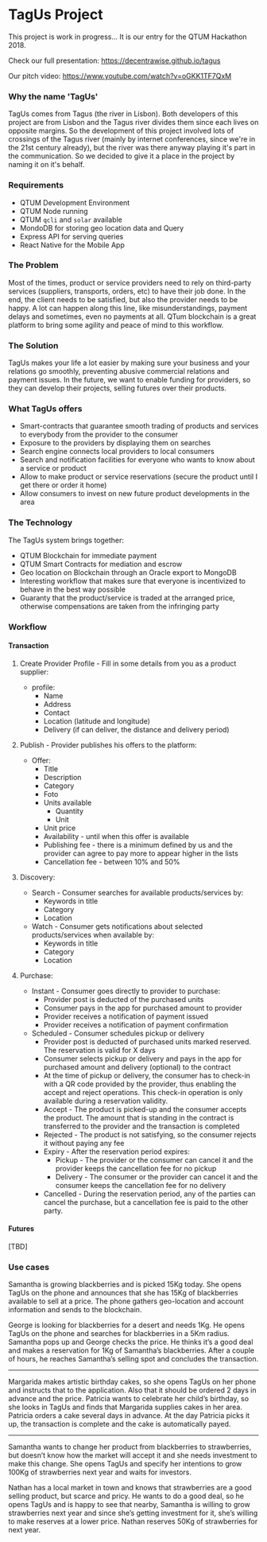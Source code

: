 # TagUs Project

This project is work in progress... It is our entry for the QTUM Hackathon 2018.

Check our full presentation: https://decentrawise.github.io/tagus

Our pitch video:
https://www.youtube.com/watch?v=oGKK1TF7QxM

### Why the name 'TagUs'

TagUs comes from Tagus (the river in Lisbon). Both developers of this project are from Lisbon and the Tagus river divides them since
each lives on opposite margins. So the development of this project involved lots of crossings of the Tagus river (mainly by
internet conferences, since we're in the 21st century already), but the river was there anyway playing it's part in the communication. So we decided
to give it a place in the project by naming it on it's behalf.

### Requirements

* QTUM Development Environment
* QTUM Node running
* QTUM `qcli` and `solar` available
* MondoDB for storing geo location data and Query
* Express API for serving queries
* React Native for the Mobile App

### The Problem

Most of the times, product or service providers need to rely on third-party services (suppliers, transports, orders, etc) to have their job done. In the end, the client needs to be satisfied, but also the provider needs to be happy. 
A lot can happen along this line, like misunderstandings, payment delays and sometimes, even no payments at all.
QTum blockchain is a great platform to bring some agility and peace of mind to this workflow.

### The Solution

TagUs makes your life a lot easier by making sure your business and your relations go smoothly, preventing abusive commercial relations and payment issues.
In the future, we want to enable funding for providers, so they can develop their projects, selling futures over their products.

### What TagUs offers

* Smart-contracts that guarantee smooth trading of products and services to everybody from the provider to the consumer
* Exposure to the providers by displaying them on searches
* Search engine connects local providers to local consumers
* Search and notification facilities for everyone who wants to know about a service or product
* Allow to make product or service reservations (secure the product until I get there or order it home)
* Allow consumers to invest on new future product developments in the area

### The Technology

The TagUs system brings together:
* QTUM Blockchain for immediate payment
* QTUM Smart Contracts for mediation and escrow
* Geo location on Blockchain through an Oracle export to MongoDB
* Interesting workflow that makes sure that everyone is incentivized to behave in the best way possible
* Guaranty that the product/service is traded at the arranged price, otherwise compensations are taken from the infringing party

### Workflow

#### Transaction
1. Create Provider Profile - Fill in some details from you as a product supplier:
    * profile:
        * Name
        * Address
        * Contact
        * Location (latitude and longitude)
        * Delivery (if can deliver, the distance and delivery period)

1. Publish - Provider publishes his offers to the platform:
    * Offer:
        * Title
        * Description
        * Category
        * Foto
        * Units available
            * Quantity
            * Unit
        * Unit price
        * Availability - until when this offer is available
        * Publishing fee - there is a minimum defined by us and the provider can agree to pay more to appear higher in the lists
        * Cancellation fee - between 10% and 50%
2. Discovery:
    * Search - Consumer searches for available products/services by:
        * Keywords in title
        * Category
        * Location
    * Watch - Consumer gets notifications about selected products/services when available by:
        * Keywords in title
        * Category
        * Location
3. Purchase:
    * Instant - Consumer goes directly to provider to purchase:
        * Provider post is deducted of the purchased units
        * Consumer pays in the app for purchased amount to provider
        * Provider receives a notification of payment issued
        * Provider receives a notification of payment confirmation
    * Scheduled - Consumer schedules pickup or delivery
        * Provider post is deducted of purchased units marked reserved. The reservation is valid for X days
        * Consumer selects pickup or delivery and pays in the app for purchased amount and delivery (optional) to the contract
        * At the time of pickup or delivery, the consumer has to check-in with a QR code provided by the provider, thus enabling the accept and reject operations. This check-in operation is only available during a reservation validity.
        * Accept - The product is picked-up and the consumer accepts the product. The amount that is standing in the contract is transferred to the provider and the transaction is completed
        * Rejected - The product is not satisfying, so the consumer rejects it without paying any fee
        * Expiry - After the reservation period expires:
            * Pickup - The provider or the consumer can cancel it and the provider keeps the cancellation fee for no pickup
            * Delivery - The consumer or the provider can cancel it and the consumer keeps the cancellation fee for no delivery
        * Cancelled - During the reservation period, any of the parties can cancel the purchase, but a cancellation fee is paid to the other party.

#### Futures

[TBD]

### Use cases

Samantha is growing blackberries and is picked 15Kg today. She opens TagUs on the phone and announces that she has 15Kg of blackberries available to sell at a price. The phone gathers geo-location and account information and sends to the blockchain.

George is looking for blackberries for a desert and needs 1Kg. He opens TagUs on the phone and searches for blackberries in a 5Km radius. Samantha pops up and George checks the price. He thinks it’s a good deal and makes a reservation for 1Kg of Samantha’s blackberries. After a couple of hours, he reaches Samantha’s selling spot and concludes the transaction.

------------

Margarida makes artistic birthday cakes, so she opens TagUs on her phone and instructs that to the application. Also that it should be ordered 2 days in advance and the price. Patricia wants to celebrate her child’s birthday, so she looks in TagUs and finds that Margarida supplies cakes in her area. Patricia orders a cake several days in advance. At the day Patricia picks it up, the transaction is complete and the cake is automatically payed.

------------

Samantha wants to change her product from blackberries to strawberries, but doesn’t know how the market will accept it and she needs investment to make this change. She opens TagUs and specify her intentions to grow 100Kg of strawberries next year and waits for investors.

Nathan has a local market in town and knows that strawberries are a good selling product, but scarce and pricy. He wants to do a good deal, so he opens TagUs and is happy to see that nearby, Samantha is willing to grow strawberries next year and since she’s getting investment for it, she’s willing to make reserves at a lower price. Nathan reserves 50Kg of strawberries for next year.

